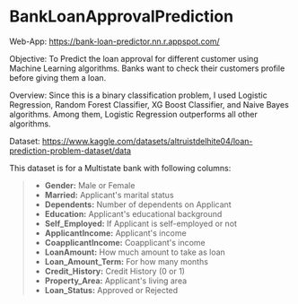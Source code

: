 # BankLoanApprovalPrediction

Web-App: https://bank-loan-predictor.nn.r.appspot.com/

Objective: To Predict the loan approval for different customer using Machine Learning algorithms. Banks want to check their customers profile before giving them a loan.

Overview: Since this is a binary classification problem, I used Logistic Regression, Random Forest Classifier, XG Boost Classifier, and Naive Bayes algorithms. Among them, Logistic Regression outperforms all other algorithms.

Dataset: https://www.kaggle.com/datasets/altruistdelhite04/loan-prediction-problem-dataset/data

This dataset is for a Multistate bank with following columns:

> - **Gender:** Male or Female
> - **Married:** Applicant's marital status
> - **Dependents:** Number of dependents on Applicant 
> - **Education:** Applicant's educational background
> - **Self_Employed:** If Applicant is self-employed or not
> - **ApplicantIncome:** Applicant's income
> - **CoapplicantIncome:** Coapplicant's income
> - **LoanAmount:** How much amount to take as loan
> - **Loan_Amount_Term:** For how many months
> - **Credit_History:** Credit History (0 or 1)
> - **Property_Area:** Applicant's living area
> - **Loan_Status:** Approved or Rejected
